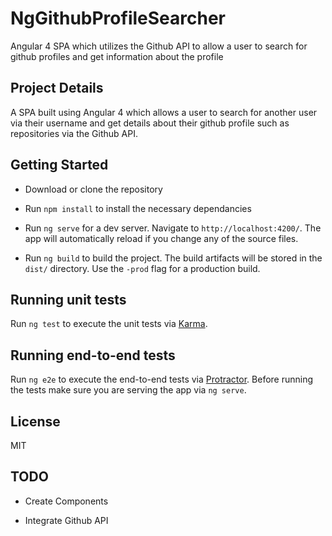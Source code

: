 # NgGithubProfileSearcher
Angular 4 SPA which utilizes the Github API to allow a user to search for github profiles and get information about the profile

## Project Details

A SPA built using Angular 4 which allows a user to search for another user via their username and get details about their github profile such as repositories via the Github API.


## Getting Started

* Download or clone the repository

* Run `npm install` to install the necessary dependancies

* Run `ng serve` for a dev server. Navigate to `http://localhost:4200/`. The app will          automatically reload if you change any of the source files.

* Run `ng build` to build the project. The build artifacts will be stored in the `dist/`       directory. Use the `-prod` flag for a production build.

## Running unit tests

Run `ng test` to execute the unit tests via [Karma](https://karma-runner.github.io).

## Running end-to-end tests

Run `ng e2e` to execute the end-to-end tests via [Protractor](http://www.protractortest.org/).
Before running the tests make sure you are serving the app via `ng serve`.

## License
MIT

## TODO

* Create Components

* Integrate Github API

